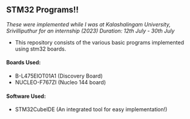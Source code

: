 ## STM32 Programs!!
*These were implemented while I was at Kalashalingam University, Srivilliputhur for an internship (2023)*
*Duration: 12th July - 30th July*

- This repository consists of the various basic programs implemented using stm32 boards.

#### Boards Used:
- B-L475EIOT01A1 (Discovery Board)
- NUCLEO-F767ZI (Nucleo 144 board)

#### Software Used:
- STM32CubeIDE (An integrated tool for easy implementation!)
